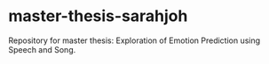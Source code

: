 # master-thesis-sarahjoh
Repository for master thesis: Exploration of Emotion Prediction using Speech and Song. 
